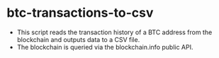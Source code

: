 # btc-transactions-to-csv
* This script reads the transaction history of a BTC address from the blockchain and outputs data to a CSV file.
* The blockchain is queried via the blockchain.info public API.

